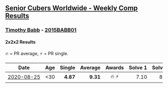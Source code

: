 <style>table {white-space: nowrap;}</style>
<link rel="stylesheet" type="text/css" href="/scw-comp/css/flags.css" />

## [Senior Cubers Worldwide - Weekly Comp Results](/scw-comp/results/)
### [Timothy Babb](README.md) - [2015BABB01](https://www.worldcubeassociation.org/persons/2015BABB01?event=222)
#### 2x2x2 Results

<span style="white-space: nowrap;">🔥 = PR average</span>, <span style="white-space: nowrap;">⚡ = PR single</span>.

| Date | Age | Single | Average | Awards | Solve 1 | Solve 2 | Solve 3 | Solve 4 | Solve 5 | Video |
| :--: | :--: | --: | --: | :--: | --: | --: | --: | --: | --: | :-- |
| [2020-08-25](../../results/2020-08-25/222.md) | <30 | **4.87** | **9.31** | 🔥 ⚡ | 7.10 | 8.31 | 12.51 | 16.43 | **4.87** | [Desktop](https://www.facebook.com/tbabb/videos/10164455013455553) / [Mobile](https://m.facebook.com/tbabb/videos/10164455013455553) |


<!-- Global site tag (gtag.js) - Google Analytics -->
<script async src="https://www.googletagmanager.com/gtag/js?id=UA-86348435-3"></script>
<script>window.dataLayer = window.dataLayer || []; function gtag() {dataLayer.push(arguments);} gtag('js', new Date()); gtag('config', 'UA-86348435-3');</script>
